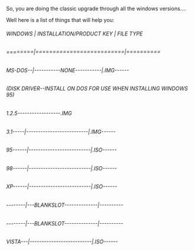 So, you are doing the classic upgrade through all the windows versions....


Well here is a list of things that will help you:

###### WINDOWS | INSTALLATION/PRODUCT KEY | FILE TYPE
###### ========|==========================|==========
###### MS-DOS--|-----------NONE-----------|.IMG------
###### 
###### (DISK DRIVER--INSTALL ON DOS FOR USE WHEN INSTALLING WINDOWS 95)
###### 1.2.5------------------.IMG
###### 
###### 3.1-----|--------------------------|.IMG------
###### 95------|--------------------------|.ISO------
###### 98------|--------------------------|.ISO------
###### XP------|--------------------------|.ISO------
###### --------|---BLANKSLOT--------------|----------
###### --------|---BLANKSLOT--------------|----------
###### VISTA---|--------------------------|.ISO------
